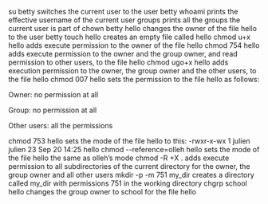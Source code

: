 su betty switches the current user to the user betty
whoami prints the effective username of the current user
groups prints all the groups the current user is part of
chown betty hello changes the owner of the file hello to the user betty
touch hello creates an empty file called hello
chmod u+x hello adds execute permission to the owner of the file hello
chmod 754 hello adds execute permission to the owner and the group owner, and read permission to other users, to the file hello
chmod ugo+x hello adds execution permission to the owner, the group owner and the other users, to the file hello
chmod 007 hello sets the permission to the file hello as follows:

Owner: no permission at all

Group: no permission at all

Other users: all the permissions

chmod 753 hello sets the mode of the file hello to this: -rwxr-x-wx 1 julien julien 23 Sep 20 14:25 hello
chmod --reference=olleh hello sets the mode of the file hello the same as olleh’s mode
chmod -R +X . adds execute permission to all subdirectories of the current directory for the owner, the group owner and all other users
mkdir -p -m 751 my_dir creates a directory called my_dir with permissions 751 in the working directory
chgrp school hello changes the group owner to school for the file hello
